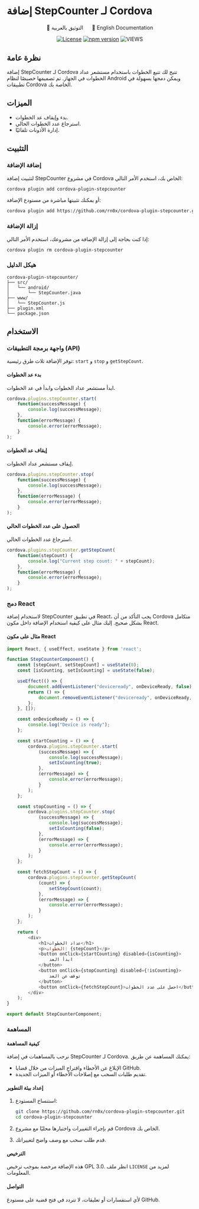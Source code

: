 # إضافة StepCounter لـ Cordova

<div style="text-align: center; margin-top: 20px;">
    <a href="README-AR.md" style="margin-right: 20px; text-decoration: none;">📝 التوثيق بالعربية</a>
    <a href="README.md" style="text-decoration: none;">📝 English Documentation</a>
</div>

<div align="center">

[![License](https://img.shields.io/badge/license-GPL3.0-blue.svg)](https://github.com/rn0x/cordova-plugin-stepcounter/blob/main/LICENSE)
[![npm version](https://badge.fury.io/js/cordova-stepcounter.svg)](https://badge.fury.io/js/cordova-stepcounter)
![VIEWS](https://komarev.com/ghpvc/?username=rn0x-cordova-plugin-stepcounter&label=REPOSITORY+VIEWS&style=for-the-badge)

</div>

## نظرة عامة
إضافة StepCounter لـ Cordova تتيح لك تتبع الخطوات باستخدام مستشعر عداد الخطوات في الجهاز. تم تصميمها خصيصًا لنظام Android ويمكن دمجها بسهولة في تطبيقات Cordova الخاصة بك.

## الميزات
- بدء وإيقاف عد الخطوات.
- استرجاع عدد الخطوات الحالي.
- إدارة الأذونات تلقائيًا.

## التثبيت

### إضافة الإضافة
لتثبيت إضافة StepCounter في مشروع Cordova الخاص بك، استخدم الأمر التالي:

```bash
cordova plugin add cordova-plugin-stepcounter
```

أو يمكنك تثبيتها مباشرة من مستودع الإضافة:

```bash
cordova plugin add https://github.com/rn0x/cordova-plugin-stepcounter.git
```

### إزالة الإضافة
إذا كنت بحاجة إلى إزالة الإضافة من مشروعك، استخدم الأمر التالي:

```bash
cordova plugin rm cordova-plugin-stepcounter
```

### هيكل الدليل

```
cordova-plugin-stepcounter/
├── src/
│   └── android/
│       └── StepCounter.java
├── www/
│   └── StepCounter.js
├── plugin.xml
└── package.json
```

## الاستخدام

### واجهة برمجة التطبيقات (API)
توفر الإضافة ثلاث طرق رئيسية: `start` و `stop` و `getStepCount`.

#### بدء عد الخطوات
ابدأ مستشعر عداد الخطوات وابدأ في عد الخطوات.

```javascript
cordova.plugins.stepCounter.start(
    function(successMessage) {
        console.log(successMessage);
    },
    function(errorMessage) {
        console.error(errorMessage);
    }
);
```

#### إيقاف عد الخطوات
إيقاف مستشعر عداد الخطوات.

```javascript
cordova.plugins.stepCounter.stop(
    function(successMessage) {
        console.log(successMessage);
    },
    function(errorMessage) {
        console.error(errorMessage);
    }
);
```

#### الحصول على عدد الخطوات الحالي
استرجاع عدد الخطوات الحالي.

```javascript
cordova.plugins.stepCounter.getStepCount(
    function(stepCount) {
        console.log("Current step count: " + stepCount);
    },
    function(errorMessage) {
        console.error(errorMessage);
    }
);
```

### دمج React
لاستخدام إضافة StepCounter في تطبيق React، يجب التأكد من أن Cordova متكامل بشكل صحيح. إليك مثال على كيفية استخدام الإضافة داخل مكون React.

#### مثال على مكون React

```javascript
import React, { useEffect, useState } from 'react';

function StepCounterComponent() {
    const [stepCount, setStepCount] = useState(0);
    const [isCounting, setIsCounting] = useState(false);

    useEffect(() => {
        document.addEventListener("deviceready", onDeviceReady, false);
        return () => {
            document.removeEventListener("deviceready", onDeviceReady, false);
        };
    }, []);

    const onDeviceReady = () => {
        console.log("Device is ready");
    };

    const startCounting = () => {
        cordova.plugins.stepCounter.start(
            (successMessage) => {
                console.log(successMessage);
                setIsCounting(true);
            },
            (errorMessage) => {
                console.error(errorMessage);
            }
        );
    };

    const stopCounting = () => {
        cordova.plugins.stepCounter.stop(
            (successMessage) => {
                console.log(successMessage);
                setIsCounting(false);
            },
            (errorMessage) => {
                console.error(errorMessage);
            }
        );
    };

    const fetchStepCount = () => {
        cordova.plugins.stepCounter.getStepCount(
            (count) => {
                setStepCount(count);
            },
            (errorMessage) => {
                console.error(errorMessage);
            }
        );
    };

    return (
        <div>
            <h1>عداد الخطوات</h1>
            <p>الخطوات: {stepCount}</p>
            <button onClick={startCounting} disabled={isCounting}>
                ابدأ العد
            </button>
            <button onClick={stopCounting} disabled={!isCounting}>
                توقف عن العد
            </button>
            <button onClick={fetchStepCount}>احصل على عدد الخطوات</button>
        </div>
    );
}

export default StepCounterComponent;
```

### المساهمة

#### كيفية المساهمة
نرحب بالمساهمات في إضافة StepCounter لـ Cordova. يمكنك المساهمة عن طريق:

- الإبلاغ عن الأخطاء واقتراح الميزات من خلال قضايا GitHub.
- تقديم طلبات السحب مع إصلاحات الأخطاء أو الميزات الجديدة.

#### إعداد بيئة التطوير
1. استنساخ المستودع:
    ```bash
    git clone https://github.com/rn0x/cordova-plugin-stepcounter.git
    cd cordova-plugin-stepcounter
    ```

2. قم بإجراء التغييرات واختبارها محليًا مع مشروع Cordova الخاص بك.

3. قدم طلب سحب مع وصف واضح لتغييراتك.

#### الترخيص
هذه الإضافة مرخصة بموجب ترخيص GPL 3.0. انظر ملف `LICENSE` لمزيد من المعلومات.

#### التواصل
لأي استفسارات أو تعليقات، لا تتردد في فتح قضية على مستودع GitHub.